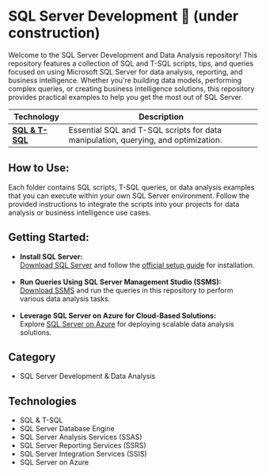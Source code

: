 # SQL Server Development 💾 (under construction)

Welcome to the SQL Server Development and Data Analysis repository! This repository features a collection of SQL and T-SQL scripts, tips, and queries focused on using Microsoft SQL Server for data analysis, reporting, and business intelligence. Whether you're building data models, performing complex queries, or creating business intelligence solutions, this repository provides practical examples to help you get the most out of SQL Server.

<table>
  <thead>
    <tr>
      <th>Technology</th>
      <th>Description</th>
    </tr>
  </thead>
  <tbody>
    <tr>
      <td><a href="SQL_TSQL"><strong>SQL & T-SQL</strong></a></td>
      <td>Essential SQL and T-SQL scripts for data manipulation, querying, and optimization.</td>
    </tr>
  </tbody>
</table>

## How to Use:

<p>
Each folder contains SQL scripts, T-SQL queries, or data analysis examples that you can execute within your own SQL Server environment. Follow the provided instructions to integrate the scripts into your projects for data analysis or business intelligence use cases.
</p>

## Getting Started:

<ul>
    <li>
        <strong>Install SQL Server:</strong><br>
        <a href="https://www.microsoft.com/en-us/sql-server/sql-server-downloads" target="_blank">Download SQL Server</a> 
        and follow the 
        <a href="https://docs.microsoft.com/en-us/sql/database-engine/install-windows/install-sql-server?view=sql-server-ver15" target="_blank">official setup guide</a> for installation.
    </li>
    <br>
    <li>
        <strong>Run Queries Using SQL Server Management Studio (SSMS):</strong><br>
        <a href="https://docs.microsoft.com/en-us/sql/ssms/download-sql-server-management-studio-ssms?view=sql-server-ver15" target="_blank">Download SSMS</a> 
        and run the queries in this repository to perform various data analysis tasks.
    </li>
    <br>
    <li>
        <strong>Leverage SQL Server on Azure for Cloud-Based Solutions:</strong><br>
        Explore 
        <a href="https://azure.microsoft.com/en-us/services/sql-database/" target="_blank">SQL Server on Azure</a> 
        for deploying scalable data analysis solutions.
    </li>
</ul>

## Category

  - SQL Server Development & Data Analysis

## Technologies

- SQL & T-SQL
- SQL Server Database Engine
- SQL Server Analysis Services (SSAS)
- SQL Server Reporting Services (SSRS)
- SQL Server Integration Services (SSIS)
- SQL Server on Azure
